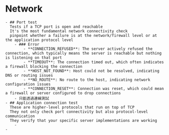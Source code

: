 # Network
	- ## Port test
	  Tests if a TCP port is open and reachable
	  It's the most fundamental network connectivity check
	  pinpoint whether a failure is at the network/firewall level or at the application protocol level
		- ### Error
			- **CONNECTION_REFUSED**: The server actively refused the connection, which typically means the server is reachable but nothing is listening on that port
			- **TIMEOUT**: The connection timed out, which often indicates a firewall blocking the connection
			- **HOST_NOT_FOUND**: Host could not be resolved, indicating DNS or routing issues
			- **NO_ROUTE**: No route to the host, indicating network configuration issues
			- **CONNECTION_RESET**: Connection was reset, which could mean a firewall or server configured to drop connections
		- 只能透過連線測試
	- ## Application connection test
	  These are higher-level protocols that run on top of TCP
	  They not only check port connectivity but also protocol-level communication
	  They verify that your specific server implementations are working
		-
	-